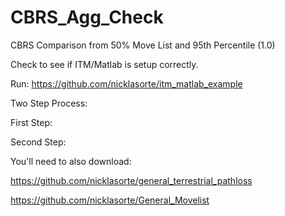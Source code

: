 # CBRS_Agg_Check

CBRS Comparison from 50% Move List and 95th Percentile (1.0)

Check to see if ITM/Matlab is setup correctly.

Run: https://github.com/nicklasorte/itm_matlab_example

Two Step Process:

First Step:


Second Step:


You'll need to also download:

https://github.com/nicklasorte/general_terrestrial_pathloss

https://github.com/nicklasorte/General_Movelist
